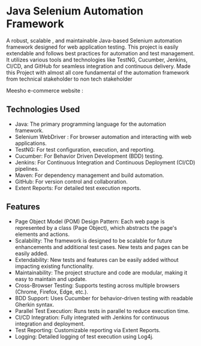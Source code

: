 # Java Selenium Automation Framework

A robust, scalable , and maintainable Java-based Selenium automation framework designed for web application testing. This project is easily extendable and follows best practices for automation and test management. It utilizes various tools and technologies like TestNG, Cucumber, Jenkins, CI/CD, and GitHub for seamless integration and continuous delivery.
Made this Project with almost all core fundamental of the automation framework from technical stakeholder to non tech stakeholder

Meesho e-commerce  website : 

## Technologies Used
- Java: The primary programming language for the automation framework.
- Selenium WebDriver : For browser automation and interacting with web applications.
- TestNG: For test configuration, execution, and reporting.
- Cucumber: For Behavior Driven Development (BDD) testing.
- Jenkins: For Continuous Integration and Continuous Deployment (CI/CD) pipelines.
- Maven: For dependency management and build automation.
- GitHub: For version control and collaboration.
- Extent Reports: For detailed test execution reports.

## Features

- Page Object Model (POM) Design Pattern: Each web page is represented by a class (Page Object), which abstracts the page's elements and actions.
- Scalability: The framework is designed to be scalable for future enhancements and additional test cases. New tests and pages can be easily added.
- Extendability: New tests and features can be easily added without impacting existing functionality.
- Maintainability: The project structure and code are modular, making it easy to maintain and update.
- Cross-Browser Testing: Supports testing across multiple browsers (Chrome, Firefox, Edge, etc.).
- BDD Support: Uses Cucumber for behavior-driven testing with readable Gherkin syntax.
- Parallel Test Execution: Runs tests in parallel to reduce execution time.
- CI/CD Integration: Fully integrated with Jenkins for continuous integration and deployment.
- Test Reporting: Customizable reporting via Extent Reports.
- Logging: Detailed logging of test execution using Log4j.


